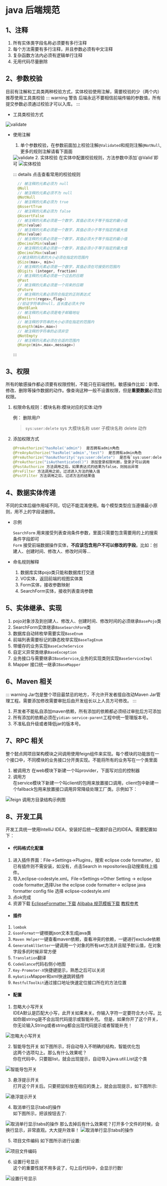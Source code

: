 # java 后端规范

## 1、注释
1. 所有实体类字段名称必须要有多行注释 <Badge text="强制" type="error"/> 
2. 每个方法需要有多行注释，并且参数必须有中文注释 <Badge text="强制" type="error"/> 
3. 复杂函数方法内必须有逻辑单行注释 <Badge text="强制" type="error"/> 
4. 无用代码尽量删除


## 2、参数校验
目前有注解和工具类两种校验方式，实体校验使用注解，需要校验的少（两个内）推荐使用工具类校验
::: warning 警告 
后端永远不要相信前端传输的参数值，所有提交参数必须通过校验才可以入库。
:::
* 工具类校验方式
<img :src="$withBase('/img/java_validate.png')" alt="validate"/>

* 使用注解 
    1. 单个参数校验，在参数前面加上校验注解`@Validated`和规则注解`@NotNull`, 更多的规则注解请看下面面
    <img :src="$withBase('/img/z_validate.png')" alt="validate"/>
    2. 实体校验
    在实体中配置校验规则，方法参数中添加`@Valid`即可
    <img :src="$withBase('/img/st_validate.png')" alt="实体校验"/>

  ::: details 点击查看常用的校验规则
  ```java
    // 被注释的元素必须为 null
    @Null  
    // 被注释的元素必须不为 null     
    @NotNull 
    // 被注释的元素必须为 true       
    @AssertTrue  
    // 被注释的元素必须为 false        
    @AssertFalse 
    // 被注释的元素必须是一个数字，其值必须大于等于指定的最小值       
    @Min(value) 
    // 被注释的元素必须是一个数字，其值必须小于等于指定的最大值        
    @Max(value)  
    // 被注释的元素必须是一个数字，其值必须大于等于指定的最小值       
    @DecimalMin(value)  
    // 被注释的元素必须是一个数字，其值必须小于等于指定的最大值     
    @DecimalMax(value)   
    //被注释的元素的大小必须在指定的范围内    
    @Size(max=, min=)     
    // 被注释的元素必须是一个数字，其值必须在可接受的范围内   
    @Digits (integer, fraction)  
    // 被注释的元素必须是一个过去的日期        
    @Past        
    // 被注释的元素必须是一个将来的日期
    @Future          
    // 被注释的元素必须符合指定的正则表达式
    @Pattern(regex=,flag=)   
    //验证字符串非null，且长度必须大于0   
    @NotBlank   
    // 被注释的元素必须是电子邮箱地址   
    @Email       
    // 被注释的字符串的大小必须在指定的范围内
    @Length(min=,max=)     
    // 被注释的字符串的必须非空  
    @NotEmpty    
    // 被注释的元素必须在合适的范围内    
    @Range(min=,max=,message=)  
    ```
  :::

## 3、权限
所有的敏感操作都必须要有权限控制，不能只在前端控制。敏感操作比如：新增、修改、删除等操作数据的动作。像查询这种一般不设置权限，但是**重要数据**必须加权限。

1. 权限命名规则：模块名称:模块对应的实体:动作

   例： 删除用户

    >`sys:user:delete`
    sys 大模块名称
    user 子模块名称
    delete 动作

2. 添加权限方式
    ```java 
    @PreAuthorize("hasRole('admin")  是否拥有admin角色    
    @PreAnyAuthorize("hasRole('admin','test")  是否拥有admin角色   
    @PreAuthorize("hasAuthority('sys:user:delete")  是否有`sys:user:delete`权限    
    @PreAuthorize("isAuthenticated()") 添加登录权限判断，登录才可以调用   
    @PostAuthorize 方法调用之后，如果表达式的结果为false，则抛出异常   
    @PreFilter 方法调用之前，过滤进入方法的输入值     
    @PostFilter 方法调用之后，过滤方法的结果值 
    ```

## 4、数据实体传递
不同的实体后缀作用域不同，切记不能混淆使用。每个模型类型应当遵循最小原则，用不上的字段请删除。
* 示例     

    `SearchForm` 用来接受列表查询条件参数，里面只需要包含需要用的上的搜索条件字段即可     
    `Form` 接受前端数据操作实体，**不应该包含用户不可以修改的字段**。比如：创建人、创建时间、修改人、修改时间等...

* 命名规则解释      
    1. 数据库实体pojo类只能和数据库打交道
    2. VO实体，返回前端的视图实体类
    3. Form实体，接收参数映射
    4. SearchForm实体，接收列表查询参数

## 5、实体继承、实现
1. pojo对象涉及到创建人、修改人、创建时间、修改时间的必须继承`BasePojo`类
2. SearchForm实体继承`BaseSearchForm`类
3. 数据库自动转枚举需要实现`BaseEnum`
4. 前端列表需要标记的静态枚举实现`BaseTagEnum`
5. 带缓存的业务实现`BaseCacheService`
6. 自定义异常类继承`BaseException`
7. 业务接口与需要继承`IBaseService`,业务的实现类则实现`BaseServiceImpl`
8. Mapper 接口统一继承`IBaseMapper`

## 6、Maven 相关
::: warning
Jar包是整个项目最禁忌的地方，不允许开发者擅自改动Maven Jar管理工程。需要添加修改需要审批后由开发组长以上人员方可修改。
:::
1. 开发者不能私自添加maven依赖，所有添加的依赖都必须经过审批后方可添加
2. 所有添加的依赖必须在`yidian-service-parent`工程中统一管理版本号。
3. 不准私自升级或者降低jar的版本号。

##  7、RPC 相关
整个懿点网项目架构模块之间调用使用feign组件来实现。每个模块的功能放在一个接口中，不同模块的业务接口分开类实现。不能将所有的业务写在一个类里面
1. 被调用方
在web模块下新建一个叫provider，下面写对应的控制器
2. 调用方  
在service模块下新建一个叫client的包用来放置接口调用，client包中新建一个fallback包用来放置接口调用异常降级处理工厂类。示例如下：
<img :src="$withBase('/img/feign.png')" alt="feign 调用方目录结构示例图"/>

## 8、开发工具
开发工具统一使用IntelliJ IDEA，安装好后统一配置好自己的IDEA。需要配置如下：
* #### 代码格式化配置 <Badge text="强制" type="error"/>
1. 进入插件界面：File->Settings->Plugins，搜索 eclipse code formatter，如已有插件则不需安装，如没有，点击Search in repositories自动搜索线上插件。
2. 导入eclipse-codestyle.xml。File->Settings->Other Setting -> eclipse code formatter,选择Use the eclipse code formatter-> eclipse java formatter config file 选择 eclipse-codestyle.xml
3. 点ok完成
4. 资源下载 [EclipseFormatter 下载](https://github.com/krasa/EclipseCodeFormatter/releases) [Alibaba 规范模板下载](https://github.com/alibaba/p3c/blob/master/p3c-formatter/eclipse-codestyle.xml) [教程参考](https://www.jianshu.com/p/9befe7710176)  

* #### 插件 
1. `lombok` <Badge text="强制" type="error"/>
2. `GsonFormat`一键根据json文本生成java类
3. `Maven Helper`一键查看maven依赖，查看冲突的依赖，一键进行exclude依赖
4. `GenerateAllSetter`一键调用一个对象的所有set方法并且赋予默认值，在对象字段多的时候非常方便 <Badge text="强制" type="error"/>
5. `Translation`翻译
6. `CodeGlance`代码右侧小地图 <Badge text="强制" type="error"/>
7. `Key-Promoter-X`快捷键提示，熟悉之后可以关闭
8. `mybatisx`Mapper和xml快速跳转插件 <Badge text="强制" type="error"/>
9. `RestfulToolkit`通过接口地址快速定位接口所在的方法位置 <Badge text="强制" type="error"/>

* #### 配置
1. 忽略大小写开关 <Badge text="强制" type="error"/>  
IDEA默认是匹配大小写，此开关如果未关。你输入字符一定要符合大小写。比如你敲string是不会出现代码提示或智能补充。
但是，如果你开了这个开关，你无论输入String或者string都会出现代码提示或者智能补充！
<img :src="$withBase('/img/640.webp')" alt="忽略大小写开关"/>

2. 智能导包开关 <Badge text="强制" type="error"/>
如下图所示，将自动导入不明确的结构，智能优化包  
这两个选项勾上。那么有什么效果呢？  
你在代码中，只要敲list，就会出现提示，自动导入java.util.List这个类  
<img :src="$withBase('/img/641.webp')" alt="智能导包开关"/>

3. 悬浮提示开关  
打开这个开关后。只要把鼠标放在相应的类上，就会出现提示，如下图所示:
<img :src="$withBase('/img/642.jfif')" alt="悬浮提示开关"/>

4. 取消单行显示tabs的操作  
如下图所示，把该按钮去了:
<img :src="$withBase('/img/643.jfif')" alt="取消单行显示tabs的操作"/>
那么去掉后有什么效果呢？打开多个文件的时候，会换行显示，非常直观。大大提升效率！
<img :src="$withBase('/img/644.jfif')" alt="取消单行显示tabs的操作"/>

5. 项目文件编码
如下图所示进行设置:
<img :src="$withBase('/img/645.jfif')" alt="项目文件编码"/>

6. 设置行号显示 <Badge text="强制" type="error"/>  
这个的重要性就不用多说了，勾上后代码中，会显示行数!
<img :src="$withBase('/img/645.webp')" alt="设置行号显示"/>